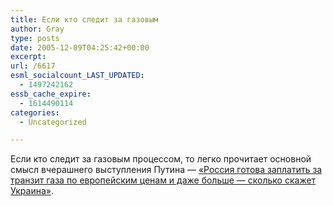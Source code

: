 ```yaml
---
title: Если кто следит за газовым
author: Gray
type: posts
date: 2005-12-09T04:25:42+00:00
excerpt:
url: /6617
esml_socialcount_LAST_UPDATED:
  - 1497242162
essb_cache_expire:
  - 1614490114
categories:
  - Uncategorized

---
```








Если кто следит за газовым процессом, то легко прочитает основной смысл вчерашнего выступления Путина &#8212; <a href="http://kommersant.ua/doc.html?docId=634001" target="_blank">&#171;Россия готова заплатить за транзит газа по европейским ценам и даже больше &#8212; сколько скажет Украина&#187;</a>.
